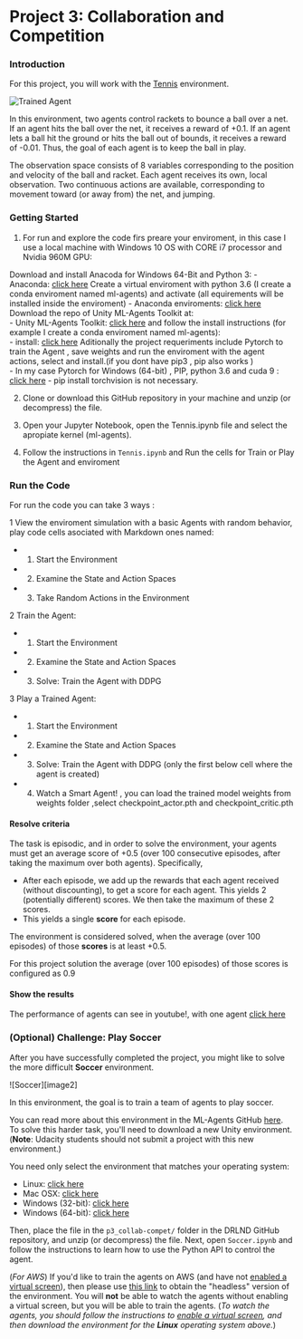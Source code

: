 [//]: # (Image References)

[image1]: /report/videos/tennis.gif "Collab-Compet-Agents"



# Project 3: Collaboration and Competition

### Introduction

For this project, you will work with the [Tennis](https://github.com/Unity-Technologies/ml-agents/blob/master/docs/Learning-Environment-Examples.md#tennis) environment.

![Trained Agent][image1]

In this environment, two agents control rackets to bounce a ball over a net. If an agent hits the ball over the net, it receives a reward of +0.1.  If an agent lets a ball hit the ground or hits the ball out of bounds, it receives a reward of -0.01.  Thus, the goal of each agent is to keep the ball in play.

The observation space consists of 8 variables corresponding to the position and velocity of the ball and racket. Each agent receives its own, local observation.  Two continuous actions are available, corresponding to movement toward (or away from) the net, and jumping. 


### Getting Started

1. For run and explore the code firs preare your enviroment, in this case I use a local machine with Windows 10 OS with CORE i7 processor and Nvidia 960M GPU:

Download and install Anacoda for Windows 64-Bit and Python 3:
    - Anaconda: [click here](https://conda.io/docs/user-guide/install/windows.html)
Create a virtual enviroment with python 3.6 (I create a conda enviroment named ml-agents) and activate (all equirements will be installed inside the enviroment)
    - Anaconda enviroments: [click here](https://conda.io/docs/user-guide/tasks/manage-environments.html)
Download the repo of Unity ML-Agents Toolkit at:   
    - Unity ML-Agents Toolkit: [click here](https://github.com/Unity-Technologies/ml-agents)
and follow the install instructions (for example I create a conda enviroment named ml-agents):     
    - install: [click here](https://github.com/Unity-Technologies/ml-agents/blob/master/docs/Installation.md)
Aditionally the project requeriments include Pytorch to train the Agent , save weights and run the enviroment with the agent actions, select and install.(if you dont have pip3 , pip also works )    
    - In my case Pytorch for Windows (64-bit) , PIP, python 3.6 and cuda 9 : [click here](https://pytorch.org/)
    - pip install torchvision is not necessary.
     
    
2. Clone or download this GitHub repository in your machine and unzip (or decompress) the file. 

3. Open your Jupyter Notebook, open the Tennis.ipynb file and select the apropiate kernel (ml-agents).

4. Follow the instructions in `Tennis.ipynb` and Run the cells for Train or Play the Agent and enviroment



### Run the Code

For run the code you can take 3 ways :

1 View the enviroment simulation with a basic  Agents with random behavior, play code cells asociated with Markdown ones named:

- 1. Start the Environment
- 2. Examine the State and Action Spaces
- 3. Take Random Actions in the Environment

2 Train the Agent:

- 1. Start the Environment
- 2. Examine the State and Action Spaces
- 3. Solve: Train the Agent with DDPG

3 Play a Trained Agent:

- 1. Start the Environment
- 2. Examine the State and Action Spaces
- 3. Solve: Train the Agent with DDPG (only the first below cell where the agent is created)
- 4. Watch a Smart Agent! , you can load the trained model weights from weights folder ,select checkpoint_actor.pth and checkpoint_critic.pth


#### Resolve criteria

The task is episodic, and in order to solve the environment, your agents must get an average score of +0.5 (over 100 consecutive episodes, after taking the maximum over both agents). Specifically,

- After each episode, we add up the rewards that each agent received (without discounting), to get a score for each agent. This yields 2 (potentially different) scores. We then take the maximum of these 2 scores.
- This yields a single **score** for each episode.

The environment is considered solved, when the average (over 100 episodes) of those **scores** is at least +0.5.

For this project solution the average (over 100 episodes) of those scores is configured as 0.9 

#### Show the results


The performance of agents can see in youtube!, with one agent  [click here](https://www.youtube.com/watch?v=yaGT9DuBclI)



### (Optional) Challenge: Play Soccer

After you have successfully completed the project, you might like to solve the more difficult **Soccer** environment.

![Soccer][image2]

In this environment, the goal is to train a team of agents to play soccer.  

You can read more about this environment in the ML-Agents GitHub [here](https://github.com/Unity-Technologies/ml-agents/blob/master/docs/Learning-Environment-Examples.md#soccer-twos).  To solve this harder task, you'll need to download a new Unity environment.  (**Note**: Udacity students should not submit a project with this new environment.)

You need only select the environment that matches your operating system:
- Linux: [click here](https://s3-us-west-1.amazonaws.com/udacity-drlnd/P3/Soccer/Soccer_Linux.zip)
- Mac OSX: [click here](https://s3-us-west-1.amazonaws.com/udacity-drlnd/P3/Soccer/Soccer.app.zip)
- Windows (32-bit): [click here](https://s3-us-west-1.amazonaws.com/udacity-drlnd/P3/Soccer/Soccer_Windows_x86.zip)
- Windows (64-bit): [click here](https://s3-us-west-1.amazonaws.com/udacity-drlnd/P3/Soccer/Soccer_Windows_x86_64.zip)

Then, place the file in the `p3_collab-compet/` folder in the DRLND GitHub repository, and unzip (or decompress) the file.  Next, open `Soccer.ipynb` and follow the instructions to learn how to use the Python API to control the agent.

(_For AWS_) If you'd like to train the agents on AWS (and have not [enabled a virtual screen](https://github.com/Unity-Technologies/ml-agents/blob/master/docs/Training-on-Amazon-Web-Service.md)), then please use [this link](https://s3-us-west-1.amazonaws.com/udacity-drlnd/P3/Soccer/Soccer_Linux_NoVis.zip) to obtain the "headless" version of the environment.  You will **not** be able to watch the agents without enabling a virtual screen, but you will be able to train the agents.  (_To watch the agents, you should follow the instructions to [enable a virtual screen](https://github.com/Unity-Technologies/ml-agents/blob/master/docs/Training-on-Amazon-Web-Service.md), and then download the environment for the **Linux** operating system above._)
